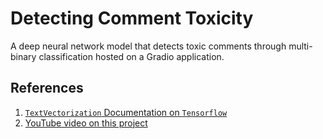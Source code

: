 # Detecting Comment Toxicity

A deep neural network model that detects toxic comments through multi-binary classification hosted on a Gradio application.

## References
1. [`TextVectorization` Documentation on `Tensorflow`](https://www.tensorflow.org/api_docs/python/tf/keras/layers/TextVectorization)
2. [YouTube video on this project](https://www.youtube.com/watch?v=ZUqB-luawZg)